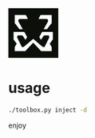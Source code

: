 <img src='https://github.com/ooxymoron/oxide/blob/main/oxide-logo.png' width='100'>


# usage
```sh
./toolbox.py inject -d
```
enjoy
